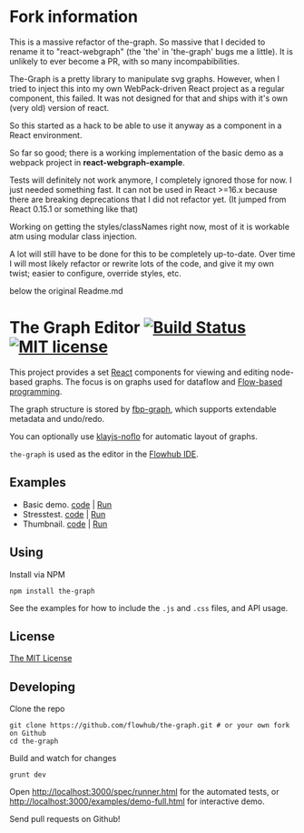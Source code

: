 # Fork information

This is a massive refactor of the-graph. So massive that I decided to rename it to "react-webgraph" (the 'the' in 'the-graph' bugs me a little). It is unlikely to ever become a PR, with so many incompabibilities.

The-Graph is a pretty library to manipulate svg graphs. However, when I tried to inject this into my own WebPack-driven React project as a regular component, this failed. It was not designed for that and ships with it's own (very old) version of react.

So this started as a hack to be able to use it anyway as a component in a React environment.

So far so good; there is a working implementation of the basic demo as a webpack project in **react-webgraph-example**.

Tests will definitely not work anymore, I completely ignored those for now. I just needed something fast.
It can not be used in React >=16.x because there are breaking deprecations that I did not refactor yet. (It jumped from React 0.15.1 or something like that)

Working on getting the styles/classNames right now, most of it is workable atm using modular class injection.

A lot will still have to be done for this to be completely up-to-date. Over time I will most likely refactor or rewrite lots of the code, and give it my own twist; easier to configure, override styles, etc.

below the original Readme.md

The Graph Editor [![Build Status](https://secure.travis-ci.org/flowhub/the-graph.png?branch=master)](http://travis-ci.org/flowhub/the-graph) [![MIT license](http://img.shields.io/badge/License-MIT-brightgreen.svg)](#license)
================

This project provides a set [React](https://facebook.github.io/react) components for viewing and editing node-based graphs.
The focus is on graphs used for dataflow and [Flow-based programming](https://en.wikipedia.org/wiki/Flow-based_programming).

The graph structure is stored by [fbp-graph](https://github.com/flowbased/fbp-graph), which supports extendable metadata and undo/redo.

You can optionally use [klayjs-noflo](https://github.com/noflo/klayjs-noflo) for automatic layout of graphs.

`the-graph` is used as the editor in the [Flowhub IDE](https://flowhub.io).

## Examples

* Basic demo. [code](./examples/demo-simple.html) |
[Run](https://flowhub.github.io/the-graph/examples/demo-simple.html)
* Stresstest. [code](./examples/demo-full.html) |
[Run](https://flowhub.github.io/the-graph/examples/demo-full.html)
* Thumbnail. [code](./examples/demo-thumbnail.html) |
[Run](https://flowhub.github.io/the-graph/examples/demo-thumbnail.html)

## Using

Install via NPM

    npm install the-graph

See the examples for how to include the `.js` and `.css` files, and API usage.

## License

[The MIT License](./LICENSE-MIT.txt)

## Developing

Clone the repo

    git clone https://github.com/flowhub/the-graph.git # or your own fork on Github
    cd the-graph

Build and watch for changes

    grunt dev

Open [http://localhost:3000/spec/runner.html](http://localhost:3000/spec/runner.html) for the automated tests,
or [http://localhost:3000/examples/demo-full.html](http://localhost:3000/examples/demo-full.html) for interactive demo.

Send pull requests on Github!
